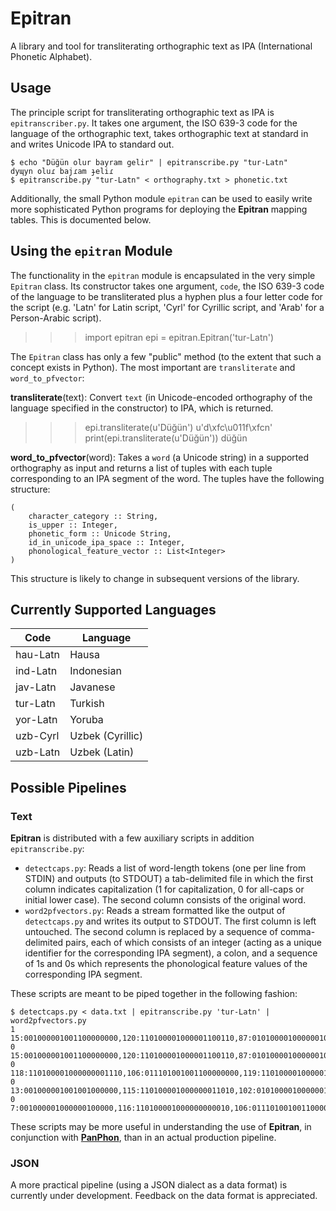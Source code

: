 # Epitran

A library and tool for transliterating orthographic text as IPA (International Phonetic Alphabet).

## Usage

The principle script for transliterating orthographic text as IPA is `epitranscriber.py`. It takes one argument, the ISO 639-3 code for the language of the orthographic text, takes orthographic text at standard in and writes Unicode IPA to standard out.

```
$ echo "Düğün olur bayram gelir" | epitranscribe.py "tur-Latn"
dyɰyn oluɾ bajɾam ɟeliɾ
$ epitranscribe.py "tur-Latn" < orthography.txt > phonetic.txt
```

Additionally, the small Python module ```epitran``` can be used to easily write more sophisticated Python programs for deploying the **Epitran** mapping tables. This is documented below.

## Using the `epitran` Module

The functionality in the `epitran` module is encapsulated in the very simple `Epitran` class. Its constructor takes one argument, `code`, the ISO 639-3 code of the language to be transliterated plus a hyphen plus a four letter code for the script (e.g. 'Latn' for Latin script, 'Cyrl' for Cyrillic script, and 'Arab' for a Person-Arabic script).


>>> import epitran
>>> epi = epitran.Epitran('tur-Latn')


The `Epitran` class has only a few "public" method (to the extent that such a concept exists in Python). The most important are ``transliterate`` and ``word_to_pfvector``:

**transliterate**(text):
Convert `text` (in Unicode-encoded orthography of the language specified in the constructor) to IPA, which is returned.


>>> epi.transliterate(u'Düğün')
u'd\xfc\u011f\xfcn'
>>> print(epi.transliterate(u'Düğün'))
düğün


**word_to_pfvector**(word):
Takes a `word` (a Unicode string) in a supported orthography as input and returns a list of tuples with each tuple corresponding to an IPA segment of the word. The tuples have the following structure:
```
(
    character_category :: String,
    is_upper :: Integer,
    phonetic_form :: Unicode String,
    id_in_unicode_ipa_space :: Integer,
    phonological_feature_vector :: List<Integer>
)
```
This structure is likely to change in subsequent versions of the library.

## Currently Supported Languages

| Code     | Language         |
|----------|------------------|
| hau-Latn | Hausa            |
| ind-Latn | Indonesian       |
| jav-Latn | Javanese         |
| tur-Latn | Turkish          |
| yor-Latn | Yoruba           |
| uzb-Cyrl | Uzbek (Cyrillic) |
| uzb-Latn | Uzbek (Latin)    |


## Possible Pipelines

### Text

**Epitran** is distributed with a few auxiliary scripts in addition `epitranscribe.py`:

- `detectcaps.py`:  Reads a list of word-length tokens (one per line from STDIN) and outputs (to STDOUT) a tab-delimited file in which the first column indicates capitalization (1 for capitalization, 0 for all-caps or initial lower case). The second column consists of the original word.
- `word2pfvectors.py`: Reads a stream formatted like the output of `detectcaps.py` and writes its output to STDOUT. The first column is left untouched. The second column is replaced by a sequence of comma-delimited pairs, each of which consists of an integer (acting as a unique identifier for the corresponding IPA segment), a colon, and a sequence of 1s and 0s which represents the phonological feature values of the corresponding IPA segment.

These scripts are meant to be piped together in the following fashion:
```
$ detectcaps.py < data.txt | epitranscribe.py 'tur-Latn' | word2pfvectors.py
1       15:001000001001100000000,120:110100001000001100110,87:010100001000000100010,120:110100001000001100110,83:011000101001100000000
0       15:001000001001100000000,120:110100001000001100110,87:010100001000000100010,120:110100001000001100110,83:011000101001100000000
0       118:110100001000000001110,106:011101001001100000000,119:110100001000001101110,99:011100001001100000000
0       13:001000001001001000000,115:110100001000000011010,102:010100001000000100000,99:011100001001100000000,115:110100001000000011010,82:011000101001001000000
0       7:001000001000000100000,116:110100001000000000010,106:011101001001100000000,117:110100001000000100010,99:011100001001100000000
```
These scripts may be more useful in understanding the use of **Epitran**, in conjunction with [**PanPhon**](https://pypi.python.org/pypi/panphon/0.2), than in an actual production pipeline.

### JSON

A more practical pipeline (using a JSON dialect as a data format) is currently under development. Feedback on the data format is appreciated.
